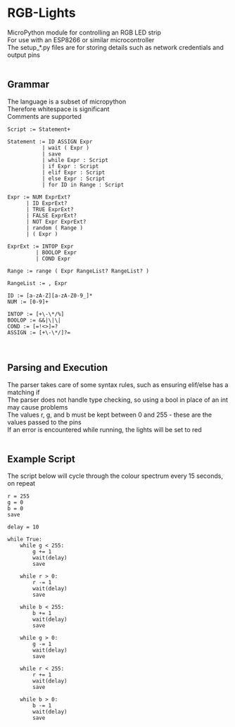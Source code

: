 # RGB-Lights
MicroPython module for controlling an RGB LED strip <br>
For use with an ESP8266 or similar microcontroller <br>
The setup_*.py files are for storing details such as network credentials and output pins <br>
<br>

## Grammar
The language is a subset of micropython <br>
Therefore whitespace is significant <br>
Comments are supported

```
Script := Statement+

Statement := ID ASSIGN Expr
           | wait ( Expr )
           | save
           | while Expr : Script
           | if Expr : Script
           | elif Expr : Script
           | else Expr : Script
           | for ID in Range : Script

Expr := NUM ExprExt?
      | ID ExprExt?
      | TRUE ExprExt?
      | FALSE ExprExt?
      | NOT Expr ExprExt?
      | random ( Range )
      | ( Expr )

ExprExt := INTOP Expr
         | BOOLOP Expr
         | COND Expr

Range := range ( Expr RangeList? RangeList? )

RangeList := , Expr

ID := [a-zA-Z][a-zA-Z0-9_]*
NUM := [0-9]+

INTOP := [+\-\*/%]
BOOLOP := &&|\|\|
COND := [=!<>]=?
ASSIGN := [+\-\*/]?=
```
<br>

## Parsing and Execution
The parser takes care of some syntax rules, such as ensuring elif/else has a matching if <br>
The parser does not handle type checking, so using a bool in place of an int may cause problems <br>
The values r, g, and b must be kept between 0 and 255 - these are the values passed to the pins <br>
If an error is encountered while running, the lights will be set to red <br>
<br>

## Example Script
The script below will cycle through the colour spectrum every 15 seconds, on repeat

```
r = 255
g = 0
b = 0
save

delay = 10

while True:
    while g < 255:
        g += 1
        wait(delay)
        save

    while r > 0:
        r -= 1
        wait(delay)
        save

    while b < 255:
        b += 1
        wait(delay)
        save

    while g > 0:
        g -= 1
        wait(delay)
        save

    while r < 255:
        r += 1
        wait(delay)
        save

    while b > 0:
        b -= 1
        wait(delay)
        save
```
